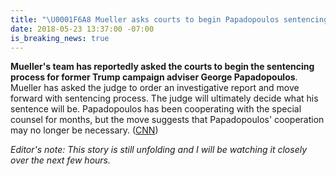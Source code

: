 ```yaml
---
title: "\U0001F6A8 Mueller asks courts to begin Papadopoulos sentencing"
date: 2018-05-23 13:37:00 -07:00
is_breaking_news: true
---
```


**Mueller's team has reportedly asked the courts to begin the sentencing process for former Trump campaign adviser George Papadopoulos**. Mueller has asked the judge to order an investigative report and move forward with sentencing process. The judge will ultimately decide what his sentence will be. Papadopoulos has been cooperating with the special counsel for months, but the move suggests that Papadopoulos' cooperation may no longer be necessary. ([CNN](https://www.cnn.com/videos/politics/2018/05/23/mueller-trump-papadopoulos-sourt-sentencing-process-prokupecz-wolf.cnn))

*Editor's note: This story is still unfolding and I will be watching it closely over the next few hours.*